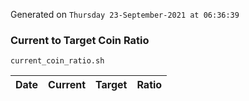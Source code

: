 Generated on `Thursday 23-September-2021 at 06:36:39`

### Current to Target Coin Ratio
`current_coin_ratio.sh`

Date|Current|Target|Ratio
---|---|---|---
